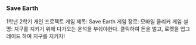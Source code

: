 ### Save Earth
1학년 2학기 개인 프로젝트
게임 제목: Save Earth
게임 장르: 모바일 클리커
게임 설명: 지구를 지키기 위해 다가오는 운석을 부숴야한다. 클릭하여 돈을 벌고, 로켓을 업그레이드 하여 지구를 지키자!
